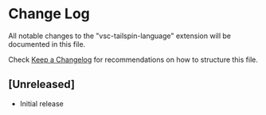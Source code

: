 # Change Log

All notable changes to the "vsc-tailspin-language" extension will be documented in this file.

Check [Keep a Changelog](http://keepachangelog.com/) for recommendations on how to structure this file.

## [Unreleased]

- Initial release